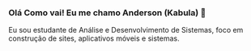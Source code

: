 ### Olá Como vai! Eu me chamo Anderson (Kabula) 👋

Eu sou estudante de Análise e Desenvolvimento de Sistemas, foco em construção de sites, aplicativos móveis e sistemas.
<!--
**Kabula21/Kabula21** is a ✨ _special_ ✨ repository because its `README.md` (this file) appears on your GitHub profile.

✨Desenvolvedor Web FullStack
✨ Gosto de construir aplicativos em frameworks como React Native. Também gosta de construir APIs.

🛠  Tech Stack
📱  Mobile:  React Native
🗄  Backend:  Node.js C#
🌐  Frontend:  Javascript
🛢  Database:  Postgresql
⚙️  VCS:   Git GitHub
🔧  IDE's:  Visual Studio Code
🖥  Design:  Figma Photoshop
-->
